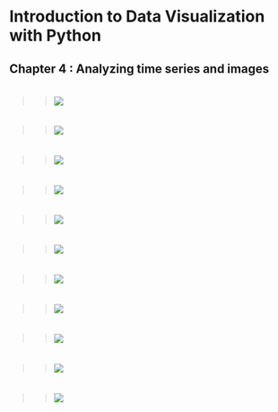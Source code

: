 # Introduction to Data Visualization with Python

## Chapter 4 : Analyzing time series and images

### 
```pthon

```
>>![](img/.png)

### 
```pthon

```
>>![](img/.png)

### 
```pthon

```
>>![](img/.png)

### 
```pthon

```
>>![](img/.png)

### 
```pthon

```
>>![](img/.png)

### 
```pthon

```
>>![](img/.png)

### 
```pthon

```
>>![](img/.png)

### 
```pthon

```
>>![](img/.png)

### 
```pthon

```
>>![](img/.png)

### 
```pthon

```
>>![](img/.png)

### 
```pthon

```
>>![](img/.png)

